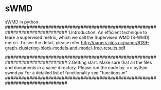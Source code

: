 # sWMD
sWMD in python
###############################################################################
1.Introduction.
An efficient technique to learn a supervised metric, which we call the Supervised WMD (S-WMD) metric. To see the detail, please refer http://papers.nips.cc/paper/6139-graph-clustering-block-models-and-model-free-results.pdf

###############################################################################
2.Getting start.
Make sure that all the files and documents in a same directory. Please run the code by:
\>> python swmd.py
For a detailed list of functionality see "functions.m"
###############################################################################
